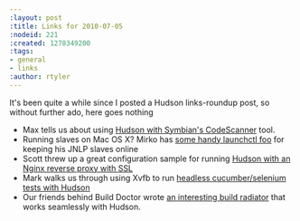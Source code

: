 ```yaml
---
:layout: post
:title: Links for 2010-07-05
:nodeid: 221
:created: 1278349200
:tags:
- general
- links
:author: rtyler
---
```

It's been quite a while since I posted a Hudson links-roundup post, so without further ado, here goes nothing

* Max tells us about using [Hudson with Symbian's CodeScanner](https://techmodblog.blogspot.com/2010/01/hudson-and-codescanner.html) tool. 
* Running slaves on Mac OS X? Mirko has [some handy launchctl foo](https://illegalstateexception.blogspot.com/2010/07/using-launchctl-to-restart-hudson-mac.html) for keeping his JNLP slaves online
* Scott threw up a great configuration sample for running [Hudson with an Nginx reverse proxy with SSL](https://sleeplesscoding.blogspot.com/2010/07/hudson-ci-behind-nginx-reverse-proxy.html)
* Mark walks us through using Xvfb to run [headless cucumber/selenium tests with Hudson](https://markgandolfo.com/2010/07/01/hudson-ci-server-running-cucumber-in-headless-mode-xvfb)
* Our friends behind Build Doctor wrote [an interesting build radiator](https://www.build-doctor.com/2010/07/01/announcing-xfd) that works seamlessly with Hudson.
